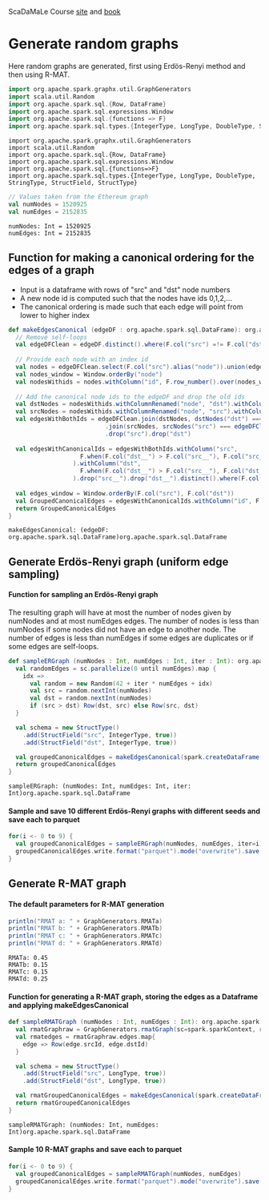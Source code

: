 <div class="cell markdown">

ScaDaMaLe Course [site](https://lamastex.github.io/scalable-data-science/sds/3/x/) and [book](https://lamastex.github.io/ScaDaMaLe/index.html)

</div>

<div class="cell markdown">

Generate random graphs
======================

Here random graphs are generated, first using Erdös-Renyi method and then using R-MAT.

</div>

<div class="cell code" execution_count="1" scrolled="false">

``` scala
import org.apache.spark.graphx.util.GraphGenerators
import scala.util.Random
import org.apache.spark.sql.{Row, DataFrame}
import org.apache.spark.sql.expressions.Window
import org.apache.spark.sql.{functions => F}
import org.apache.spark.sql.types.{IntegerType, LongType, DoubleType, StringType, StructField, StructType}
```

<div class="output execute_result plain_result" execution_count="1">

    import org.apache.spark.graphx.util.GraphGenerators
    import scala.util.Random
    import org.apache.spark.sql.{Row, DataFrame}
    import org.apache.spark.sql.expressions.Window
    import org.apache.spark.sql.{functions=>F}
    import org.apache.spark.sql.types.{IntegerType, LongType, DoubleType, StringType, StructField, StructType}

</div>

</div>

<div class="cell code" execution_count="1" scrolled="false">

``` scala
// Values taken from the Ethereum graph
val numNodes = 1520925
val numEdges = 2152835
```

<div class="output execute_result plain_result" execution_count="1">

    numNodes: Int = 1520925
    numEdges: Int = 2152835

</div>

</div>

<div class="cell markdown">

Function for making a canonical ordering for the edges of a graph
-----------------------------------------------------------------

-   Input is a dataframe with rows of "src" and "dst" node numbers
-   A new node id is computed such that the nodes have ids 0,1,2,...
-   The canonical ordering is made such that each edge will point from lower to higher index

</div>

<div class="cell code" execution_count="1" scrolled="false">

``` scala
def makeEdgesCanonical (edgeDF : org.apache.spark.sql.DataFrame): org.apache.spark.sql.DataFrame = {
  // Remove self-loops
  val edgeDFClean = edgeDF.distinct().where(F.col("src") =!= F.col("dst"))
  
  // Provide each node with an index id
  val nodes = edgeDFClean.select(F.col("src").alias("node")).union(edgeDFClean.select(F.col("dst").alias("node"))).distinct()
  val nodes_window = Window.orderBy("node")
  val nodesWithids = nodes.withColumn("id", F.row_number().over(nodes_window))
  
  // Add the canonical node ids to the edgeDF and drop the old ids
  val dstNodes = nodesWithids.withColumnRenamed("node", "dst").withColumnRenamed("id", "dst__")
  val srcNodes = nodesWithids.withColumnRenamed("node", "src").withColumnRenamed("id", "src__")
  val edgesWithBothIds = edgeDFClean.join(dstNodes, dstNodes("dst") === edgeDFClean("dst"))
                           .join(srcNodes, srcNodes("src") === edgeDFClean("src"))
                           .drop("src").drop("dst")
  
  val edgesWithCanonicalIds = edgesWithBothIds.withColumn("src",
                    F.when(F.col("dst__") > F.col("src__"), F.col("src__")).otherwise(F.col("dst__"))
                  ).withColumn("dst",
                    F.when(F.col("dst__") > F.col("src__"), F.col("dst__")).otherwise(F.col("src__"))
                  ).drop("src__").drop("dst__").distinct().where(F.col("src") =!= F.col("dst"))
  
  val edges_window = Window.orderBy(F.col("src"), F.col("dst"))
  val GroupedCanonicalEdges = edgesWithCanonicalIds.withColumn("id", F.row_number().over(edges_window))
  return GroupedCanonicalEdges
}
```

<div class="output execute_result plain_result" execution_count="1">

    makeEdgesCanonical: (edgeDF: org.apache.spark.sql.DataFrame)org.apache.spark.sql.DataFrame

</div>

</div>

<div class="cell markdown">

Generate Erdös-Renyi graph (uniform edge sampling)
--------------------------------------------------

</div>

<div class="cell markdown">

#### Function for sampling an Erdös-Renyi graph

The resulting graph will have at most the number of nodes given by numNodes and at most numEdges edges. The number of nodes is less than numNodes if some nodes did not have an edge to another node. The number of edges is less than numEdges if some edges are duplicates or if some edges are self-loops.

</div>

<div class="cell code" execution_count="1" scrolled="false">

``` scala
def sampleERGraph (numNodes : Int, numEdges : Int, iter : Int): org.apache.spark.sql.DataFrame = {
  val randomEdges = sc.parallelize(0 until numEdges).map {
    idx =>
      val random = new Random(42 + iter * numEdges + idx)
      val src = random.nextInt(numNodes)
      val dst = random.nextInt(numNodes)
      if (src > dst) Row(dst, src) else Row(src, dst)
  }

  val schema = new StructType()
    .add(StructField("src", IntegerType, true))
    .add(StructField("dst", IntegerType, true))

  val groupedCanonicalEdges = makeEdgesCanonical(spark.createDataFrame(randomEdges, schema))
  return groupedCanonicalEdges
}
```

<div class="output execute_result plain_result" execution_count="1">

    sampleERGraph: (numNodes: Int, numEdges: Int, iter: Int)org.apache.spark.sql.DataFrame

</div>

</div>

<div class="cell markdown">

#### Sample and save 10 different Erdös-Renyi graphs with different seeds and save each to parquet

</div>

<div class="cell code" execution_count="1" scrolled="false">

``` scala
for(i <- 0 to 9) {
  val groupedCanonicalEdges = sampleERGraph(numNodes, numEdges, iter=i)
  groupedCanonicalEdges.write.format("parquet").mode("overwrite").save("/projects/group21/uniform_random_graph" + i)
}
```

</div>

<div class="cell markdown">

Generate R-MAT graph
--------------------

</div>

<div class="cell markdown">

#### The default parameters for R-MAT generation

</div>

<div class="cell code" execution_count="1" scrolled="false">

``` scala
println("RMAT a: " + GraphGenerators.RMATa)
println("RMAT b: " + GraphGenerators.RMATb)
println("RMAT c: " + GraphGenerators.RMATc)
println("RMAT d: " + GraphGenerators.RMATd)
```

<div class="output execute_result plain_result" execution_count="1">

    RMATa: 0.45
    RMATb: 0.15
    RMATc: 0.15
    RMATd: 0.25

</div>

</div>

<div class="cell markdown">

#### Function for generating a R-MAT graph, storing the edges as a Dataframe and applying makeEdgesCanonical

</div>

<div class="cell code" execution_count="1" scrolled="false">

``` scala
def sampleRMATGraph (numNodes : Int, numEdges : Int): org.apache.spark.sql.DataFrame = {
  val rmatGraphraw = GraphGenerators.rmatGraph(sc=spark.sparkContext, requestedNumVertices=numNodes, numEdges=numEdges)
  val rmatedges = rmatGraphraw.edges.map{ 
    edge => Row(edge.srcId, edge.dstId)
  }

  val schema = new StructType()
    .add(StructField("src", LongType, true))
    .add(StructField("dst", LongType, true))

  val rmatGroupedCanonicalEdges = makeEdgesCanonical(spark.createDataFrame(rmatedges, schema))
  return rmatGroupedCanonicalEdges
}
```

<div class="output execute_result plain_result" execution_count="1">

    sampleRMATGraph: (numNodes: Int, numEdges: Int)org.apache.spark.sql.DataFrame

</div>

</div>

<div class="cell markdown">

#### Sample 10 R-MAT graphs and save each to parquet

</div>

<div class="cell code" execution_count="1" scrolled="false">

``` scala
for(i <- 0 to 9) {
  val groupedCanonicalEdges = sampleRMATGraph(numNodes, numEdges)
  groupedCanonicalEdges.write.format("parquet").mode("overwrite").save("/projects/group21/rmat_random_graph" + i)
}
```

</div>

<div class="cell code" execution_count="1" scrolled="false">

</div>
